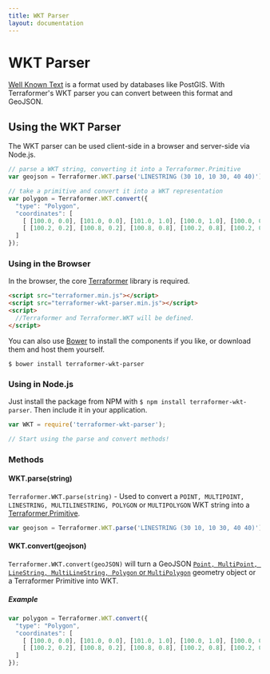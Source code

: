 ```yaml
---
title: WKT Parser
layout: documentation
---
```


# WKT Parser

<!-- table_of_contents -->

[Well Known Text](http://en.wikipedia.org/wiki/Well-known_text) is a format used by databases like PostGIS. With Terraformer's WKT parser you can convert between this format and GeoJSON.

## Using the WKT Parser

The WKT parser can be used client-side in a browser and server-side via Node.js.

```js
// parse a WKT string, converting it into a Terraformer.Primitive
var geojson = Terraformer.WKT.parse('LINESTRING (30 10, 10 30, 40 40)');

// take a primitive and convert it into a WKT representation
var polygon = Terraformer.WKT.convert({
  "type": "Polygon",
  "coordinates": [
    [ [100.0, 0.0], [101.0, 0.0], [101.0, 1.0], [100.0, 1.0], [100.0, 0.0] ],
    [ [100.2, 0.2], [100.8, 0.2], [100.8, 0.8], [100.2, 0.8], [100.2, 0.2] ]
  ]
});
```

### Using in the Browser

In the browser, the core [Terraformer](http://github.com/esri/terraformer) library is required.

```html
<script src="terraformer.min.js"></script>
<script src="terraformer-wkt-parser.min.js"></script>
<script>
  //Terraformer and Terraformer.WKT will be defined.
</script>
```

You can also use [Bower](http://bower.io/) to install the components if you like, or download them and host them yourself.

```
$ bower install terraformer-wkt-parser
```

### Using in Node.js

Just install the package from NPM with `$ npm install terraformer-wkt-parser`. Then include it in your application.

```js
var WKT = require('terraformer-wkt-parser');

// Start using the parse and convert methods!
```

### Methods

#### WKT.parse(string)

`Terraformer.WKT.parse(string)` - Used to convert a `POINT, MULTIPOINT, LINESTRING, MULTILINESTRING, POLYGON` or `MULTIPOLYGON` WKT string into a [Terraformer.Primitive](/core/#terraformerprimitive).

```js
var geojson = Terraformer.WKT.parse('LINESTRING (30 10, 10 30, 40 40)');
```

#### WKT.convert(geojson)

`Terraformer.WKT.convert(geoJSON)` will turn a GeoJSON [`Point, MultiPoint, LineString, MultiLineString, Polygon` or `MultiPolygon`](http://geojson.org/geojson-spec.html#geometry-objects) geometry object or a Terraformer Primitive into WKT.

##### Example

```js
var polygon = Terraformer.WKT.convert({
  "type": "Polygon",
  "coordinates": [
    [ [100.0, 0.0], [101.0, 0.0], [101.0, 1.0], [100.0, 1.0], [100.0, 0.0] ],
    [ [100.2, 0.2], [100.8, 0.2], [100.8, 0.8], [100.2, 0.8], [100.2, 0.2] ]
  ]
});
```
